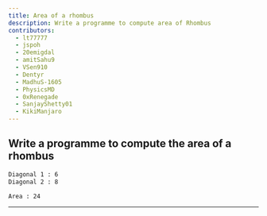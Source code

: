 ```yaml
---
title: Area of a rhombus
description: Write a programme to compute area of Rhombus
contributors:
  - lt77777
  - jspoh
  - 20emigdal
  - amitSahu9
  - VSen910
  - Dentyr
  - MadhuS-1605
  - PhysicsMD
  - 0xRenegade
  - SanjayShetty01
  - KikiManjaro
---
```


## Write a programme to compute the area of a rhombus

```txt
Diagonal 1 : 6
Diagonal 2 : 8

Area : 24
```

---
